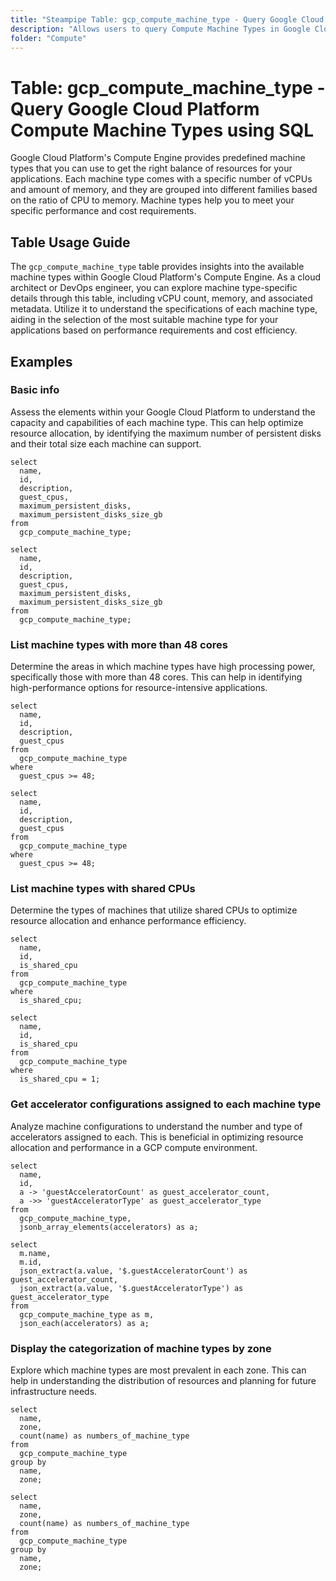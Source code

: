 ```yaml
---
title: "Steampipe Table: gcp_compute_machine_type - Query Google Cloud Platform Compute Machine Types using SQL"
description: "Allows users to query Compute Machine Types in Google Cloud Platform, providing detailed information about available machine types and their specifications."
folder: "Compute"
---
```


# Table: gcp_compute_machine_type - Query Google Cloud Platform Compute Machine Types using SQL

Google Cloud Platform's Compute Engine provides predefined machine types that you can use to get the right balance of resources for your applications. Each machine type comes with a specific number of vCPUs and amount of memory, and they are grouped into different families based on the ratio of CPU to memory. Machine types help you to meet your specific performance and cost requirements.

## Table Usage Guide

The `gcp_compute_machine_type` table provides insights into the available machine types within Google Cloud Platform's Compute Engine. As a cloud architect or DevOps engineer, you can explore machine type-specific details through this table, including vCPU count, memory, and associated metadata. Utilize it to understand the specifications of each machine type, aiding in the selection of the most suitable machine type for your applications based on performance requirements and cost efficiency.

## Examples

### Basic info
Assess the elements within your Google Cloud Platform to understand the capacity and capabilities of each machine type. This can help optimize resource allocation, by identifying the maximum number of persistent disks and their total size each machine can support.

```sql+postgres
select
  name,
  id,
  description,
  guest_cpus,
  maximum_persistent_disks,
  maximum_persistent_disks_size_gb
from
  gcp_compute_machine_type;
```

```sql+sqlite
select
  name,
  id,
  description,
  guest_cpus,
  maximum_persistent_disks,
  maximum_persistent_disks_size_gb
from
  gcp_compute_machine_type;
```

### List machine types with more than 48 cores
Determine the areas in which machine types have high processing power, specifically those with more than 48 cores. This can help in identifying high-performance options for resource-intensive applications.

```sql+postgres
select
  name,
  id,
  description,
  guest_cpus
from
  gcp_compute_machine_type
where
  guest_cpus >= 48;
```

```sql+sqlite
select
  name,
  id,
  description,
  guest_cpus
from
  gcp_compute_machine_type
where
  guest_cpus >= 48;
```

### List machine types with shared CPUs
Determine the types of machines that utilize shared CPUs to optimize resource allocation and enhance performance efficiency.

```sql+postgres
select
  name,
  id,
  is_shared_cpu
from
  gcp_compute_machine_type
where
  is_shared_cpu;
```

```sql+sqlite
select
  name,
  id,
  is_shared_cpu
from
  gcp_compute_machine_type
where
  is_shared_cpu = 1;
```

### Get accelerator configurations assigned to each machine type
Analyze machine configurations to understand the number and type of accelerators assigned to each. This is beneficial in optimizing resource allocation and performance in a GCP compute environment.

```sql+postgres
select
  name,
  id,
  a -> 'guestAcceleratorCount' as guest_accelerator_count,
  a ->> 'guestAcceleratorType' as guest_accelerator_type
from
  gcp_compute_machine_type,
  jsonb_array_elements(accelerators) as a;
```

```sql+sqlite
select
  m.name,
  m.id,
  json_extract(a.value, '$.guestAcceleratorCount') as guest_accelerator_count,
  json_extract(a.value, '$.guestAcceleratorType') as guest_accelerator_type
from
  gcp_compute_machine_type as m,
  json_each(accelerators) as a;
```

### Display the categorization of machine types by zone
Explore which machine types are most prevalent in each zone. This can help in understanding the distribution of resources and planning for future infrastructure needs.

```sql+postgres
select
  name,
  zone,
  count(name) as numbers_of_machine_type
from
  gcp_compute_machine_type
group by
  name,
  zone;
```

```sql+sqlite
select
  name,
  zone,
  count(name) as numbers_of_machine_type
from
  gcp_compute_machine_type
group by
  name,
  zone;
```
